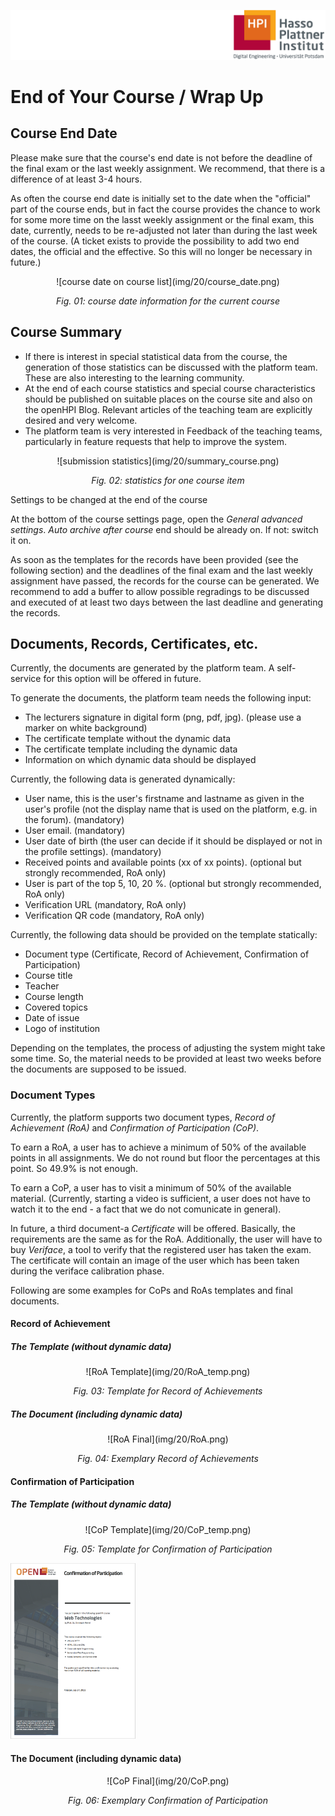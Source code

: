 ![HPI Logo](img/HPI_Logo.png)

# End of Your Course / Wrap Up

## Course End Date

Please make sure that the course's end date is not before the deadline of the final exam or the last weekly assignment. We recommend, that there is a difference of at least 3-4 hours. 

As often the course end date is initially set to the date when the "official" part of the course ends, but in fact the course provides the chance to work for some more time on the lasst weekly assignment or the final exam, this date, currently, needs to be re-adjusted not later than during the last week of the course. (A ticket exists to provide the possibility to add two end dates, the official and the effective. So this will no longer be necessary in future.)


<center>
![course date on course list](img/20/course_date.png)

*Fig. 01: course date information for the current course*
</center>

## Course Summary

 - If there is interest in special statistical data from the course, the generation of those statistics can be discussed with the platform team. These are also interesting to the learning community. 
 - At the end of each course statistics and special course characteristics should be published on suitable places on the course site and also on the openHPI Blog. Relevant articles of the teaching team are explicitly desired and very welcome.
 - The platform team is very interested in Feedback of the teaching teams, particularly in feature requests that help to improve the system.
 
 <center> 
 ![submission statistics](img/20/summary_course.png)

*Fig. 02: statistics for one course item*
</center

## Settings to be changed at the end of the course

At the bottom of the course settings page, open the *General advanced settings*.
*Auto archive after course* end should be already on. If not: switch it on.

As soon as the templates for the records have been provided (see the following section) and the deadlines of the final exam and the last weekly assignment have passed, the records for the course can be generated. We recommend to add a buffer to allow possible regradings to be discussed and executed of at least two days between the last deadline and generating the records. 


## Documents, Records, Certificates, etc.

Currently, the documents are generated by the platform team. A self-service for this option will be offered in future.

To generate the documents, the platform team needs the following input:

 - The lecturers signature in digital form (png, pdf, jpg). (please use a marker on white background)
 - The certificate template without the dynamic data
 - The certificate template including the dynamic data
 - Information on which dynamic data should be displayed

Currently, the following data is generated dynamically:

 - User name, this is the user's firstname and lastname as given in the user's profile (not the display name that is used on the platform, e.g. in the forum). (mandatory)
 - User email. (mandatory)
 - User date of birth (the user can decide if it should be displayed or not in the profile settings). (mandatory)
 - Received points and available points (xx of xx points). (optional but strongly recommended, RoA only)
 - User is part of the top 5, 10, 20 %. (optional but strongly recommended, RoA only)
 - Verification URL (mandatory, RoA only)
 - Verification QR code (mandatory, RoA only)

Currently, the following data should be provided on the template statically:

- Document type (Certificate, Record of Achievement, Confirmation of Participation)
- Course title
- Teacher
- Course length
- Covered topics
- Date of issue
- Logo of institution

Depending on the templates, the process of adjusting the system might take some time. So, the material needs to be provided at least two weeks before the documents are supposed to be issued.

### Document Types
Currently, the platform supports two document types, *Record of Achievement (RoA)* and *Confirmation of Participation (CoP)*.

To earn a RoA, a user has to achieve a minimum of 50% of the available points in all assignments.
We do not round but floor the percentages at this point. So 49.9% is not enough.

To earn a CoP, a user has to visit a minimum of 50% of the available material. (Currently, starting a video is sufficient, a user does not have to watch it to the end - a fact that we do not comunicate in general).

In future, a third document-a *Certificate* will be offered. Basically, the requirements are the same as for the RoA. Additionally, the user will have to buy *Veriface*, a tool to verify that the registered user has taken the exam. The certificate will contain an image of the user which has been taken during the veriface calibration phase.


Following are some examples for CoPs and RoAs templates and final documents. 


#### Record of Achievement

##### The Template (without dynamic data)

<center>
![RoA Template](img/20/RoA_temp.png)

*Fig. 03: Template for Record of Achievements*
</center>

##### The Document (including dynamic data)

<center>
![RoA Final](img/20/RoA.png)

*Fig. 04: Exemplary Record of Achievements*
</center>

#### Confirmation of Participation

##### The Template (without dynamic data)

<center>
![CoP Template](img/20/CoP_temp.png)

*Fig. 05: Template for Confirmation of Participation*
</center>

<img src="img/20/CoP_temp.png" alt="CoP Template" style="width: 200px;"/>

#### The Document (including dynamic data)

<center>
![CoP Final](img/20/CoP.png)

*Fig. 06: Exemplary Confirmation of Participation*

</center>